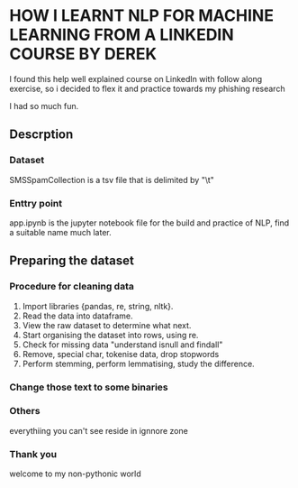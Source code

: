 # HOW I LEARNT NLP FOR MACHINE LEARNING FROM A LINKEDIN COURSE BY DEREK

I found this help well explained course on LinkedIn with follow along
exercise, so i decided to flex it and practice towards my phishing research

I had so much fun.

## Descrption

### Dataset 
SMSSpamCollection is a tsv file that is delimited by "\t"

### Enttry point
app.ipynb is the jupyter notebook file for the build and practice of NLP, find a suitable
name much later.

## Preparing the dataset

### Procedure for cleaning data
1.  Import libraries {pandas, re, string, nltk}.
2.  Read the data into dataframe.
3.  View the raw dataset to determine what next.
4.  Start organising the dataset into rows, using re.
5.  Check for missing data "understand isnull and findall"
6.  Remove, special char, tokenise data, drop stopwords
7.  Perform stemming, perform lemmatising, study the difference.

### Change those text to some binaries

### Others
everythiing you can't see reside in ignnore zone

### Thank you
welcome to my non-pythonic world
